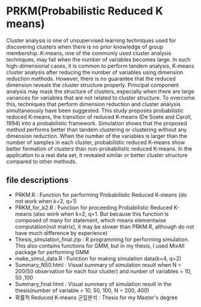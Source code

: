 # PRKM(Probabilistic Reduced K means)

Cluster analysis is one of unsupervised learning techniques used for discovering clusters when there is no prior knowledge of group membership. K-means, one of the commonly used cluster analysis techniques, may fail when the number of variables becomes large. In such high-dimensional cases, it is common to perform tandem analysis, K-means cluster analysis after reducing the number of variables using dimension reduction methods. However, there is no guarantee that the reduced dimension reveals the cluster structure properly. Principal component analysis may mask the structure of clusters, especially when there are large variances for variables that are not related to cluster structure. To overcome this, techniques that perform dimension reduction and cluster analysis simultaneously have been suggested. This study proposes probabilistic reduced K-means, the transition of reduced K-means (De Soete and Caroll, 1994) into a probabilistic framework. Simulation shows that the proposed method performs better than tandem clustering or clustering without any dimension reduction. When the number of the variables is larger than the number of samples in each cluster, probabilistic reduced K-means show better formation of clusters than non-probabilistic reduced K-means. In the application to a real data set, it revealed similar or better cluster structure compared to other methods.


## file descriptions

- PRKM.R : Function for performing Probabilistic Reduced K-means (do not work when k=2, q=1)
- PRKM_for_k2.R : Function for proceeding Probabilistic Reduced K-means (also work when k=2, q=1. But because this function is composed of many for statement, which means elementwise computation(not matrix), it may be slower than PRKM.R, although do not have much difference by experience)
- Thesis_simulation_final.zip : R programming for performing simulation. This also contains functions for GMM, but in my thesis, I used MixAll package for performing GMM
- make_simul_data.R : Function for making simulation data(k=4, q=2)
- Summary_N50.html : Visual summary of simulation result when N = 200(50 observation for each four cluster) and nunber of variables = 10, 50 ,100
- Summary_final.html : Visual summary of simulation result in the thesis(number of variable = 10, 50, 100, N = 200, 400)
- 확률적 Reduced K-means 군집분석 : Thesis for my Master's degree
